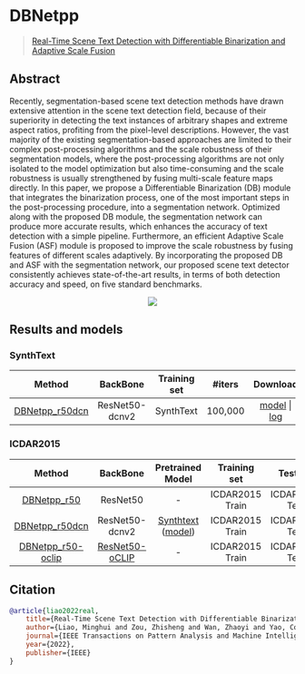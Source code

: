 # DBNetpp

> [Real-Time Scene Text Detection with Differentiable Binarization and Adaptive Scale Fusion](https://arxiv.org/abs/2202.10304)

<!-- [ALGORITHM] -->

## Abstract

Recently, segmentation-based scene text detection methods have drawn extensive attention in the scene text detection field, because of their superiority in detecting the text instances of arbitrary shapes and extreme aspect ratios, profiting from the pixel-level descriptions. However, the vast majority of the existing segmentation-based approaches are limited to their complex post-processing algorithms and the scale robustness of their segmentation models, where the post-processing algorithms are not only isolated to the model optimization but also time-consuming and the scale robustness is usually strengthened by fusing multi-scale feature maps directly. In this paper, we propose a Differentiable Binarization (DB) module that integrates the binarization process, one of the most important steps in the post-processing procedure, into a segmentation network. Optimized along with the proposed DB module, the segmentation network can produce more accurate results, which enhances the accuracy of text detection with a simple pipeline. Furthermore, an efficient Adaptive Scale Fusion (ASF) module is proposed to improve the scale robustness by fusing features of different scales adaptively. By incorporating the proposed DB and ASF with the segmentation network, our proposed scene text detector consistently achieves state-of-the-art results, in terms of both detection accuracy and speed, on five standard benchmarks.

<div align=center>
<img src="https://user-images.githubusercontent.com/45810070/166850828-f1e48c25-4a0f-429d-ae54-6997ed25c062.png"/>
</div>

## Results and models

### SynthText

|                                       Method                                       |    BackBone    | Training set | #iters  |                                       Download                                        |
| :--------------------------------------------------------------------------------: | :------------: | :----------: | :-----: | :-----------------------------------------------------------------------------------: |
| [DBNetpp_r50dcn](/configs/textdet/dbnetpp/dbnetpp_resnet50-dcnv2_fpnc_100k_synthtext.py) | ResNet50-dcnv2 |  SynthText   | 100,000 | [model](https://download.openmmlab.com/mmocr/textdet/dbnetpp/dbnetpp_resnet50-dcnv2_fpnc_100k_synthtext/dbnetpp_resnet50-dcnv2_fpnc_100k_synthtext-00f0a80b.pth) \| [log](https://download.openmmlab.com/mmocr/textdet/dbnetpp/dbnetpp_resnet50-dcnv2_fpnc_100k_synthtext/20221215_013531.log) |

### ICDAR2015

|             Method             |             BackBone             |             Pretrained Model             |  Training set   |    Test set    | #epochs | Test size | Precision | Recall | Hmean  |             Download             |
| :----------------------------: | :------------------------------: | :--------------------------------------: | :-------------: | :------------: | :-----: | :-------: | :-------: | :----: | :----: | :------------------------------: |
| [DBNetpp_r50](/configs/textdet/dbnetpp/dbnetpp_resnet50_fpnc_1200e_icdar2015.py) |             ResNet50             |                    -                     | ICDAR2015 Train | ICDAR2015 Test |  1200   |   1024    |  0.9079   | 0.8209 | 0.8622 | [model](https://download.openmmlab.com/mmocr/textdet/dbnetpp/dbnetpp_resnet50_fpnc_1200e_icdar2015/dbnetpp_resnet50_fpnc_1200e_icdar2015_20221025_185550-013730aa.pth) \| [log](https://download.openmmlab.com/mmocr/textdet/dbnetpp/dbnetpp_resnet50_fpnc_1200e_icdar2015/20221025_185550.log) |
| [DBNetpp_r50dcn](/configs/textdet/dbnetpp/dbnetpp_resnet50-dcnv2_fpnc_1200e_icdar2015.py) |          ResNet50-dcnv2          | [Synthtext](/configs/textdet/dbnetpp/dbnetpp_resnet50-dcnv2_fpnc_100k_synthtext.py) ([model](https://download.openmmlab.com/mmocr/textdet/dbnetpp/tmp_1.0_pretrain/dbnetpp_r50dcnv2_fpnc_100k_iter_synthtext-20220502-352fec8a.pth)) | ICDAR2015 Train | ICDAR2015 Test |  1200   |   1024    |  0.9116   | 0.8291 | 0.8684 | [model](https://download.openmmlab.com/mmocr/textdet/dbnetpp/dbnetpp_resnet50-dcnv2_fpnc_1200e_icdar2015/dbnetpp_resnet50-dcnv2_fpnc_1200e_icdar2015_20220829_230108-f289bd20.pth) \| [log](https://download.openmmlab.com/mmocr/textdet/dbnetpp/dbnetpp_resnet50-dcnv2_fpnc_1200e_icdar2015/20220829_230108.log) |
| [DBNetpp_r50-oclip](/configs/textdet/dbnetpp/dbnetpp_resnet50-oclip_fpnc_1200e_icdar2015.py) | [ResNet50-oCLIP](https://download.openmmlab.com/mmocr/backbone/resnet50-oclip-7ba0c533.pth) |                    -                     | ICDAR2015 Train | ICDAR2015 Test |  1200   |   1024    |  0.9174   | 0.8609 | 0.8882 | [model](https://download.openmmlab.com/mmocr/textdet/dbnetpp/dbnetpp_resnet50-oclip_fpnc_1200e_icdar2015/dbnetpp_resnet50-oclip_fpnc_1200e_icdar2015_20221101_124139-4ecb39ac.pth) \| [log](https://download.openmmlab.com/mmocr/textdet/dbnetpp/dbnetpp_resnet50-oclip_fpnc_1200e_icdar2015/20221101_124139.log) |

## Citation

```bibtex
@article{liao2022real,
    title={Real-Time Scene Text Detection with Differentiable Binarization and Adaptive Scale Fusion},
    author={Liao, Minghui and Zou, Zhisheng and Wan, Zhaoyi and Yao, Cong and Bai, Xiang},
    journal={IEEE Transactions on Pattern Analysis and Machine Intelligence},
    year={2022},
    publisher={IEEE}
}
```
